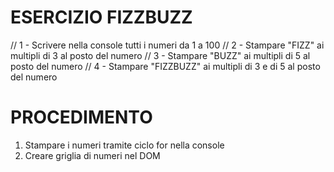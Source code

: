 # ESERCIZIO FIZZBUZZ
// 1 - Scrivere nella console tutti i numeri da 1 a 100
// 2 - Stampare "FIZZ" ai multipli di 3 al posto del numero
// 3 - Stampare "BUZZ" ai multipli di 5 al posto del numero
// 4 - Stampare "FIZZBUZZ" ai multipli di 3 e di 5 al posto del numero

# PROCEDIMENTO
1. Stampare i numeri tramite ciclo for nella console
2. Creare griglia di numeri nel DOM
